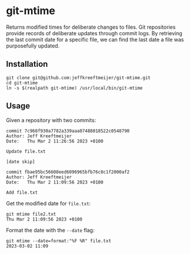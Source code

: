# git-mtime

Returns modified times for deliberate changes to files.
Git repositories provide records of deliberate updates through commit logs.
By retrieving the last commit date for a specific file, we can find the last date a file was purposefully updated.

## Installation

    git clone git@github.com:jeffkreeftmeijer/git-mtime.git
    cd git-mtime
    ln -s $(realpath git-mtime) /usr/local/bin/git-mtime

## Usage

Given a repository with two commits:

    commit 7c968f930a7782a339aaa07488018522c0548790
    Author: Jeff Kreeftmeijer
    Date:   Thu Mar 2 11:26:56 2023 +0100

	Update file.txt

	[date skip]

    commit fbae95bc56608eed6096965bfb76c8c1f2000af2
    Author: Jeff Kreeftmeijer 
    Date:   Thu Mar 2 11:09:56 2023 +0100

	Add file.txt

Get the modified date for `file.txt`:

    git mtime file2.txt
    Thu Mar 2 11:09:56 2023 +0100

Format the date with the `--date` flag:

    git mtime --date=format:"%F %R" file.txt
    2023-03-02 11:09

